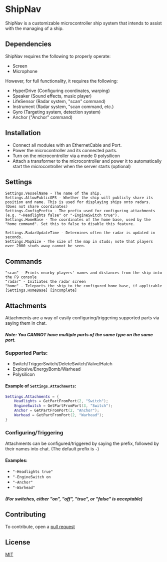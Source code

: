 
# ShipNav

ShipNav is a customizable microcontroller ship system that intends to assist with the managing of a ship.

## Dependencies
ShipNav requires the following to properly operate:
* Screen
* Microphone

However, for full functionality, it requires the following:
* HyperDrive (Configuring coordinates, warping)
* Speaker (Sound effects, music player)
* LifeSensor (Radar system, "scan" command)
* Instrument (Radar system, "scan command, etc.)
* Gyro (Targeting system, detection system)
* Anchor ("Anchor" command)


## Installation

* Connect all modules with an EthernetCable and Port.
* Power the microcontroller and its connected parts.
* Turn on the microcontroller via a mode 0 polysilicon
* Attach a transformer to the microcontroller and power it to automatically start the microcontroller when the server starts (optional)
## Settings
```
Settings.VesselName - The name of the ship.
Settings.AllowPublicGPS - Whether the ship will publicly share its position and name. This is used for displaying ships onto radars. (Does not share coordinates)
Settings.ConfigPrefix - The prefix used for configuring attachments (e.g. "-Headlights false" or "-EngineSwitch true").
Settings.HomeBase - The coordinates of the home base, used by the "home command". Set this to false to disable this feature.

Settings.RadarUpdateTime - Determines often the radar is updated in seconds.
Settings.MapSize - The size of the map in studs; note that players over 2000 studs away cannot be seen.
```
## Commands
```
"scan" - Prints nearby players' names and distances from the ship into the F9 console
"radar" - Initiates the radar screen
"home" - Teleports the ship to the configured home base, if applicable [Settings.HomeBase] [incomplete]
```
## Attachments
Attachments are a way of easily configuring/triggering supported parts via saying them in chat.

##### ___Note: You CANNOT have multiple parts of the same type on the same port.___
### Supported Parts:
* Switch/TriggerSwitch/DeleteSwitch/Valve/Hatch
* Explosive/EnergyBomb/Warhead
* Polysilicon

#### Example of `Settings.Attachments`:
```lua
Settings.Attachments = {
	Headlights = GetPartFromPort(2, "Switch");
	EngineSwitch = GetPartFromPort(3, "Switch");
	Anchor = GetPartFromPort(2, "Anchor");
	Warhead = GetPartFromPort(2, "Warhead");
}
```

### Configuring/Triggering
Attachments can be configured/triggered by saying the prefix, followed by their names into chat. (The default prefix is `-`)

#### Examples:
* `"-Headlights true"`
* `"-EngineSwitch on`
* `"-Anchor"`
* `"-Warhead"`

##### (For switches, either "on", "off", "true", or "false" is acceptable)

## Contributing
To contribute, open a [pull request](https://github.com/hail12pink/ShipNav/pulls)
## License
[MIT](https://choosealicense.com/licenses/mit/)